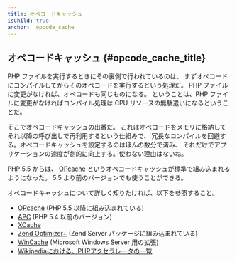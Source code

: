```yaml
---
title: オペコードキャッシュ
isChild: true
anchor:  opcode_cache
---
```


## オペコードキャッシュ {#opcode_cache_title}

PHP ファイルを実行するときにその裏側で行われているのは、
まずオペコードにコンパイルしてからそのオペコードを実行するという処理だ。
PHP ファイルに変更がなければ、オペコードも同じものになる。
ということは、PHP ファイルに変更がなければコンパイル処理は CPU リソースの無駄遣いになるということだ。

そこでオペコードキャッシュの出番だ。
これはオペコードをメモリに格納してそれ以降の呼び出しで再利用するという仕組みで、
冗長なコンパイルを回避する。オペコードキャッシュを設定するのはほんの数分で済み、
それだけでアプリケーションの速度が劇的に向上する。使わない理由はないね。

PHP 5.5 からは、 [OPcache][opcache-book]
というオペコードキャッシュが標準で組み込まれるようになった。
5.5 より前のバージョンでも使うことができる。

オペコードキャッシュについて詳しく知りたければ、以下を参照すること。

* [OPcache][opcache-book] (PHP 5.5 以降に組み込まれている)
* [APC] (PHP 5.4 以前のバージョン)
* [XCache]
* [Zend Optimizer+] (Zend Server パッケージに組み込まれている)
* [WinCache] (Microsoft Windows Server 用の拡張)
* [Wikipediaにおける、PHPアクセラレータの一覧][PHP_accelerators]


[opcache-book]: http://php.net/book.opcache
[APC]: http://php.net/book.apc
[XCache]: http://xcache.lighttpd.net/
[Zend Optimizer+]: http://www.zend.com/products/server/
[WinCache]: http://www.iis.net/download/wincacheforphp
[PHP_accelerators]: http://en.wikipedia.org/wiki/List_of_PHP_accelerators
